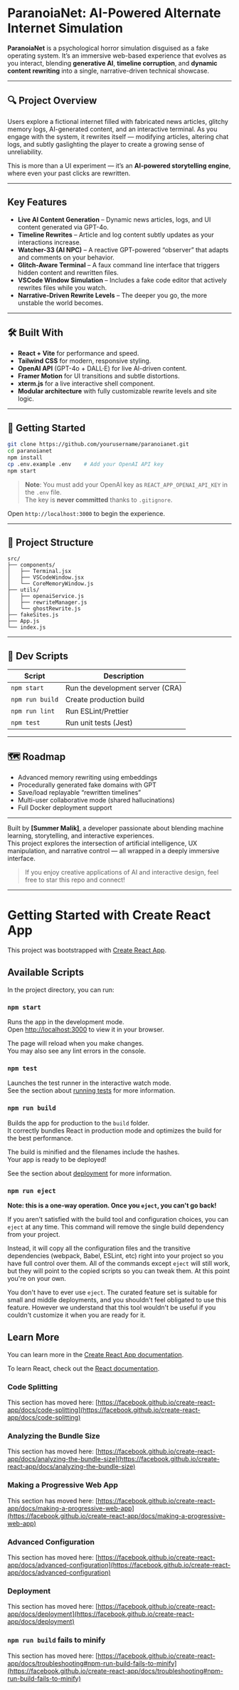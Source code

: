 # ParanoiaNet: AI-Powered Alternate Internet Simulation

**ParanoiaNet** is a psychological horror simulation disguised as a fake operating system. It’s an immersive web-based experience that evolves as you interact, blending **generative AI**, **timeline corruption**, and **dynamic content rewriting** into a single, narrative-driven technical showcase.

---

## 🔍 Project Overview

Users explore a fictional internet filled with fabricated news articles, glitchy memory logs, AI-generated content, and an interactive terminal. As you engage with the system, it rewrites itself — modifying articles, altering chat logs, and subtly gaslighting the player to create a growing sense of unreliability.

This is more than a UI experiment — it’s an **AI-powered storytelling engine**, where even your past clicks are rewritten.

---

## Key Features

- **Live AI Content Generation** – Dynamic news articles, logs, and UI content generated via GPT-4o.
- **Timeline Rewrites** – Article and log content subtly updates as your interactions increase.
- **Watcher-33 (AI NPC)** – A reactive GPT-powered “observer” that adapts and comments on your behavior.
- **Glitch-Aware Terminal** – A faux command line interface that triggers hidden content and rewritten files.
- **VSCode Window Simulation** – Includes a fake code editor that actively rewrites files while you watch.
- **Narrative-Driven Rewrite Levels** – The deeper you go, the more unstable the world becomes.

---

## 🛠 Built With

- **React + Vite** for performance and speed.
- **Tailwind CSS** for modern, responsive styling.
- **OpenAI API** (GPT-4o + DALL·E) for live AI-driven content.
- **Framer Motion** for UI transitions and subtle distortions.
- **xterm.js** for a live interactive shell component.
- **Modular architecture** with fully customizable rewrite levels and site logic.

---

## 🚀 Getting Started

```bash
git clone https://github.com/yourusername/paranoianet.git
cd paranoianet
npm install
cp .env.example .env    # Add your OpenAI API key
npm start
```

> **Note**: You must add your OpenAI key as `REACT_APP_OPENAI_API_KEY` in the `.env` file.  
> The key is **never committed** thanks to `.gitignore`.

Open `http://localhost:3000` to begin the experience.

---

## 📁 Project Structure

```
src/
├── components/
│   ├── Terminal.jsx
│   ├── VSCodeWindow.jsx
│   └── CoreMemoryWindow.js
├── utils/
│   ├── openaiService.js
│   ├── rewriteManager.js
│   └── ghostRewrite.js
├── fakeSites.js
├── App.js
└── index.js
```

---

## 🧪 Dev Scripts

| Script | Description |
|--------|-------------|
| `npm start` | Run the development server (CRA) |
| `npm run build` | Create production build |
| `npm run lint` | Run ESLint/Prettier |
| `npm test` | Run unit tests (Jest) |

---

## 🗺 Roadmap

- Advanced memory rewriting using embeddings
- Procedurally generated fake domains with GPT
- Save/load replayable “rewritten timelines”
- Multi-user collaborative mode (shared hallucinations)
- Full Docker deployment support

---

Built by **[Summer Malik]**, a developer passionate about blending machine learning, storytelling, and interactive experiences.  
This project explores the intersection of artificial intelligence, UX manipulation, and narrative control — all wrapped in a deeply immersive interface.

> If you enjoy creative applications of AI and interactive design, feel free to star this repo and connect!

---



# Getting Started with Create React App

This project was bootstrapped with [Create React App](https://github.com/facebook/create-react-app).

## Available Scripts

In the project directory, you can run:

### `npm start`

Runs the app in the development mode.\
Open [http://localhost:3000](http://localhost:3000) to view it in your browser.

The page will reload when you make changes.\
You may also see any lint errors in the console.

### `npm test`

Launches the test runner in the interactive watch mode.\
See the section about [running tests](https://facebook.github.io/create-react-app/docs/running-tests) for more information.

### `npm run build`

Builds the app for production to the `build` folder.\
It correctly bundles React in production mode and optimizes the build for the best performance.

The build is minified and the filenames include the hashes.\
Your app is ready to be deployed!

See the section about [deployment](https://facebook.github.io/create-react-app/docs/deployment) for more information.

### `npm run eject`

**Note: this is a one-way operation. Once you `eject`, you can't go back!**

If you aren't satisfied with the build tool and configuration choices, you can `eject` at any time. This command will remove the single build dependency from your project.

Instead, it will copy all the configuration files and the transitive dependencies (webpack, Babel, ESLint, etc) right into your project so you have full control over them. All of the commands except `eject` will still work, but they will point to the copied scripts so you can tweak them. At this point you're on your own.

You don't have to ever use `eject`. The curated feature set is suitable for small and middle deployments, and you shouldn't feel obligated to use this feature. However we understand that this tool wouldn't be useful if you couldn't customize it when you are ready for it.

## Learn More

You can learn more in the [Create React App documentation](https://facebook.github.io/create-react-app/docs/getting-started).

To learn React, check out the [React documentation](https://reactjs.org/).

### Code Splitting

This section has moved here: [https://facebook.github.io/create-react-app/docs/code-splitting](https://facebook.github.io/create-react-app/docs/code-splitting)

### Analyzing the Bundle Size

This section has moved here: [https://facebook.github.io/create-react-app/docs/analyzing-the-bundle-size](https://facebook.github.io/create-react-app/docs/analyzing-the-bundle-size)

### Making a Progressive Web App

This section has moved here: [https://facebook.github.io/create-react-app/docs/making-a-progressive-web-app](https://facebook.github.io/create-react-app/docs/making-a-progressive-web-app)

### Advanced Configuration

This section has moved here: [https://facebook.github.io/create-react-app/docs/advanced-configuration](https://facebook.github.io/create-react-app/docs/advanced-configuration)

### Deployment

This section has moved here: [https://facebook.github.io/create-react-app/docs/deployment](https://facebook.github.io/create-react-app/docs/deployment)

### `npm run build` fails to minify

This section has moved here: [https://facebook.github.io/create-react-app/docs/troubleshooting#npm-run-build-fails-to-minify](https://facebook.github.io/create-react-app/docs/troubleshooting#npm-run-build-fails-to-minify)
